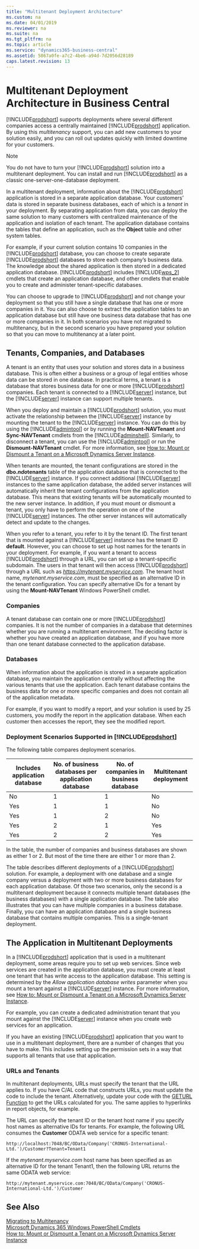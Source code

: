 ```yaml
---
title: "Multitenant Deployment Architecture"
ms.custom: na
ms.date: 04/01/2019
ms.reviewer: na
ms.suite: na
ms.tgt_pltfrm: na
ms.topic: article
ms.service: "dynamics365-business-central"
ms.assetid: 5867a0fe-a7c2-4be6-a94d-7d2056d28189
caps.latest.revision: 13
---
```

# Multitenant Deployment Architecture in Business Central

[!INCLUDE[prodshort](../developer/includes/prodshort.md)] supports deployments where several different companies access a centrally maintained [!INCLUDE[prodshort](../developer/includes/prodshort.md)] application. By using this *multitenancy* support, you can add new customers to your solution easily, and you can roll out updates quickly with limited downtime for your customers.  
  
> [!NOTE]  
>  You do not have to turn your [!INCLUDE[prodshort](../developer/includes/prodshort.md)] solution into a multitenant deployment. You can install and run [!INCLUDE[prodshort](../developer/includes/prodshort.md)] as a classic one-server-one-database deployment.  
  
 In a multitenant deployment, information about the [!INCLUDE[prodshort](../developer/includes/prodshort.md)] application is stored in a separate application database. Your customers’ data is stored in separate business databases, each of which is a *tenant* in your deployment. By separating application from data, you can deploy the same solution to many customers with centralized maintenance of the application and isolation of each tenant. The application database contains the tables that define an application, such as the **Object** table and other system tables.  
  
 For example, if your current solution contains 10 companies in the [!INCLUDE[prodshort](../developer/includes/prodshort.md)] database, you can choose to create separate [!INCLUDE[prodshort](../developer/includes/prodshort.md)] databases to store each company’s business data. The knowledge about the shared application is then stored in a dedicated application database. [!INCLUDE[prodshort](../developer/includes/prodshort.md)] includes [!INCLUDE[wps_2](../developer/includes/wps_2_md.md)] cmdlets that create an application database, and other cmdlets that enable you to create and administer tenant-specific databases.  
  
 You can choose to upgrade to [!INCLUDE[prodshort](../developer/includes/prodshort.md)] and not change your deployment so that you still have a single database that has one or more companies in it. You can also choose to extract the application tables to an application database but still have one business data database that has one or more companies in it. In both scenarios you have not migrated to multitenancy, but in the second scenario you have prepared your solution so that you can move to multitenancy at a later point.  
  
## Tenants, Companies, and Databases  
 A tenant is an entity that uses your solution and stores data in a business database. This is often either a business or a group of legal entities whose data can be stored in one database. In practical terms, a tenant is a database that stores business data for one or more [!INCLUDE[prodshort](../developer/includes/prodshort.md)] companies. Each tenant is connected to a [!INCLUDE[server](../developer/includes/server.md)] instance, but the [!INCLUDE[server](../developer/includes/server.md)] instance can support multiple tenants.  
  
 When you deploy and maintain a [!INCLUDE[prodshort](../developer/includes/prodshort.md)] solution, you must activate the relationship between the [!INCLUDE[server](../developer/includes/server.md)] instance by mounting the tenant to the [!INCLUDE[server](../developer/includes/server.md)] instance. You can do this by using the [!INCLUDE[admintool](../developer/includes/admintool.md)] or by running the **Mount-NAVTenant** and **Sync-NAVTenant** cmdlets from the [!INCLUDE[adminshell](../developer/includes/adminshell.md)]. Similarly, to disconnect a tenant, you can use the [!INCLUDE[admintool](../developer/includes/admintool.md)] or run the **Dismount-NAVTenant** cmdlet. For more information, see [How to: Mount or Dismount a Tenant on a Microsoft Dynamics Server Instance](../administration/mount-dismount-tenant.md).  
  
 When tenants are mounted, the tenant configurations are stored in the **dbo.$ndo$tenants** table of the application database that is connected to the [!INCLUDE[server](../developer/includes/server.md)] instance. If you connect additional [!INCLUDE[server](../developer/includes/server.md)] instances to the same application database, the added server instances will automatically inherit the tenant configurations from the application database. This means that existing tenants will be automatically mounted to the new server instance. In addition, if you must mount or dismount a tenant, you only have to perform the operation on one of the [!INCLUDE[server](../developer/includes/server.md)] instances. The other server instances will automatically detect and update to the changes.  
  
 When you refer to a tenant, you refer to it by the tenant ID. The first tenant that is mounted against a [!INCLUDE[server](../developer/includes/server.md)] instance has the tenant ID **default**. However, you can choose to set up host names for the tenants in your deployment. For example, if you want a tenant to access [!INCLUDE[prodshort](../developer/includes/prodshort.md)] through a URL, you can set up a tenant-specific subdomain. The users in that tenant will then access [!INCLUDE[prodshort](../developer/includes/prodshort.md)] through a URL such as *https://mytenant.myservice.com*. The tenant host name, *mytenant.myservice.com*, must be specified as an alternative ID in the tenant configuration. You can specify alternative IDs for a tenant by using the **Mount-NAVTenant** Windows PowerShell cmdlet.  
  
### Companies  
 A tenant database can contain one or more [!INCLUDE[prodshort](../developer/includes/prodshort.md)] companies. It is not the number of companies in a database that determines whether you are running a multitenant environment. The deciding factor is whether you have created an application database, and if you have more than one tenant database connected to the application database.  
  
### Databases  
 When information about the application is stored in a separate application database, you maintain the application centrally without affecting the various tenants that use the application. Each tenant database contains the business data for one or more specific companies and does not contain all of the application metadata.  
  
 For example, if you want to modify a report, and your solution is used by 25 customers, you modify the report in the application database. When each customer then accesses the report, they see the modified report.  
  
### Deployment Scenarios Supported in [!INCLUDE[prodshort](../developer/includes/prodshort.md)]  
 The following table compares deployment scenarios.  
  
|Includes application database|No. of business databases per application database|No. of companies in business database|Multitenant deployment|  
|-----------------------------------|--------------------------------------------------------|-------------------------------------------|----------------------------|  
|No|1|1|No|  
|Yes|1|1|No|  
|Yes|1|2|No|  
|Yes|2|1|Yes|  
|Yes|2|2|Yes|  
  
 In the table, the number of companies and business databases are shown as either 1 or 2. But most of the time there are either 1 or more than 2.  
  
 The table describes different deployments of a [!INCLUDE[prodshort](../developer/includes/prodshort.md)] solution. For example, a deployment with one database and a single company versus a deployment with two or more business databases for each application database. Of those two scenarios, only the second is a multitenant deployment because it connects multiple tenant databases \(the business databases\) with a single application database. The table also illustrates that you can have multiple companies in a business database. Finally, you can have an application database and a single business database that contains multiple companies. This is a single-tenant deployment.  
  
## The Application in Multitenant Deployments  
 In a [!INCLUDE[prodshort](../developer/includes/prodshort.md)] application that is used in a multitenant deployment, some areas require you to set up web services. Since web services are created in the application database, you must create at least one tenant that has write access to the application database. This setting is determined by the *Allow application database writes* parameter when you mount a tenant against a [!INCLUDE[server](../developer/includes/server.md)] instance. For more information, see [How to: Mount or Dismount a Tenant on a Microsoft Dynamics Server Instance](../administration/mount-dismount-tenant.md).  
  
 For example, you can create a dedicated administration tenant that you mount against the [!INCLUDE[server](../developer/includes/server.md)] instance when you create web services for an application.  
  
 If you have an existing [!INCLUDE[prodshort](../developer/includes/prodshort.md)] application that you want to use in a multitenant deployment, there are a number of changes that you have to make. This includes setting up the permission sets in a way that supports all tenants that use that application.  
  
### URLs and Tenants  
 In multitenant deployments, URLs must specify the tenant that the URL applies to. If you have C/AL code that constructs URLs, you must update the code to include the tenant. Alternatively, update your code with the [GETURL Function](../developer/methods/devenv-GETURL-method.md) to get the URLs calculated for you. The same applies to hyperlinks in report objects, for example.  
  
 The URL can specify the tenant ID or the tenant host name if you specify host names as alternative IDs for tenants. For example, the following URL consumes the **Customer** ODATA web service for a specific tenant:  
  
```  
http://localhost:7048/BC/OData/Company('CRONUS-International-Ltd.')/Customer?Tenant=Tenant1  
```  
  
 If the *mytenant.myservice.com* host name has been specified as an alternative ID for the tenant Tenant1, then the following URL returns the same ODATA web service:  
  
```  
http://mytenant.myservice.com:7048/BC/OData/Company('CRONUS-International-Ltd.')/Customer  
```  
  
## See Also  
 [Migrating to Multitenancy](Migrating-to-Multitenancy.md)   
 [Microsoft Dynamics 365 Windows PowerShell Cmdlets](https://docs.microsoft.com/en-us/powershell/business-central/overview)   
 [How to: Mount or Dismount a Tenant on a Microsoft Dynamics Server Instance](../administration/mount-dismount-tenant.md)